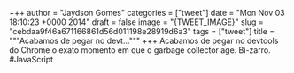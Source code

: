 
+++
author = "Jaydson Gomes"
categories = ["tweet"]
date = "Mon Nov 03 18:10:23 +0000 2014"
draft = false
image = "{TWEET_IMAGE}"
slug = "cebdaa9f46a671166861d56d011198e28919d6a3"
tags = ["tweet"]
title = """Acabamos de pegar no devt..."""
+++
Acabamos de pegar no devtools do Chrome o exato momento em que o garbage collector age. Bi-zarro. #JavaScript
